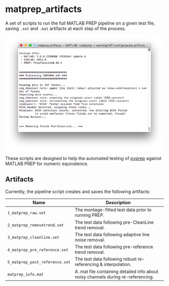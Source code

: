 # matprep_artifacts

A set of scripts to run the full MATLAB PREP pipeline on a given test file, saving `.set` and `.mat` artifacts at each step of the process.

![Script running locally](output.png)

These scripts are designed to help the automated testing of [pyprep](https://github.com/sappelhoff/pyprep) against MATLAB PREP for numeric equivalence.


## Artifacts

Currently, the pipeline script creates and saves the following artifacts:

Name | Description
--- | ---
`1_matprep_raw.set` | The montage-fitted test data prior to running PREP.
`2_matprep_removetrend.set` | The test data following pre-CleanLine trend removal.
`3_matprep_cleanline.set` | The test data following adaptive line noise removal.
`4_matprep_pre_reference.set` | The test data following pre-reference trend removal.
`5_matprep_post_reference.set` | The test data following robust re-referencing & interpolation.
`matprep_info.mat` | A .mat file containing detailed info about noisy channels during re-referencing.
